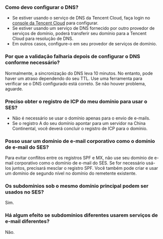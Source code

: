 [](id:que1) 
### Como devo configurar o DNS?
- Se estiver usando o serviço de DNS da Tencent Cloud, faça login no [console da Tencent Cloud](https://console.cloud.tencent.com/cns) para configurar.
- Se estiver usando um serviço de DNS fornecido por outro provedor de serviços de domínio, poderá transferir seu domínio para a Tencent Cloud para resolução de DNS.
- Em outros casos, configure-o em seu provedor de serviços de domínio.


[](id:que2) 
### Por que a validação falharia depois de configurar o DNS conforme necessário?
 Normalmente, a sincronização do DNS leva 10 minutos. No entanto, pode haver um atraso dependendo do seu TTL. Use uma ferramenta para verificar se o DNS configurado está correto. Se não houver problema, aguarde.

[](id:que3) 
### Preciso obter o registro de ICP do meu domínio para usar o SES?
- Não é necessário se usar o domínio apenas para o envio de e-mails.
- Se o registro A do seu domínio apontar para um servidor na China Continental, você deverá concluir o registro de ICP para o domínio.

[](id:que4) 
### Posso usar um domínio de e-mail corporativo como o domínio de e-mail do SES?
Para evitar conflitos entre os registros SPF e MX, não use seu domínio de e-mail corporativo como o domínio de e-mail do SES.
Se for necessário usá-los juntos, precisará mesclar o registro SPF. Você também pode criar e usar um domínio de segundo nível no domínio do remetente existente.

[](id:que5) 
### Os subdomínios sob o mesmo domínio principal podem ser usados no SES?
Sim.

[](id:que6) 
### Há algum efeito se subdomínios diferentes usarem serviços de e-mail diferentes?
Não.
